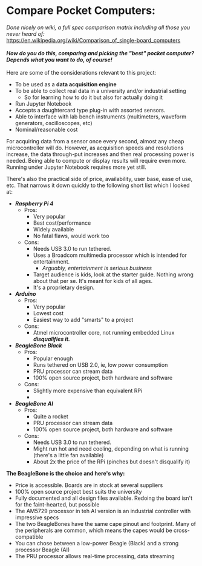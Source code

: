 # Compare Pocket Computers:

*Done nicely on wiki, a full spec comparison matrix including all those you never heard of:*<br>
https://en.wikipedia.org/wiki/Comparison_of_single-board_computers
<br>
<br>
***How do you do this, comparing and picking the "best" pocket computer? Depends what you want to do, of course!*** 
<br>
<br>
Here are some of the considerations relevant to this project:
- To be used as a **data acquisition engine**
- To be able to collect real data in a university and/or industrial setting
    - So for learning how to do it but also for actually doing it
- Run Jupyter Notebook
- Accepts a daughtercard type plug-in with assorted sensors.
- Able to interface with lab bench instruments (multimeters, waveform generators, oscilloscopes, etc)
- Nominal/reasonable cost

For acquiring data from a sensor once every second, almost any cheap microcontroller will do. However, as acquisition speeds and resolutions increase, the data through-put increases and then real processing power is needed. Being able to compute or display results will require even more. Running under Jupyter Notebook requires more yet still. 

There's also the practical side of price, availability, user base, ease of use, etc. That narrows it down quickly to the following short list which I looked at:

- ***Raspberry Pi 4***
    - Pros:
        - Very popular
        - Best cost/performance
        - Widely available
        - No fatal flaws, would work too
    - Cons:
        - Needs USB 3.0 to run tethered.
        - Uses a Broadcom multimedia processor which is intended for entertainment.
            - *Arguably, entertainment is serious business*
        - Target audience is kids, look at the starter guide. Nothing wrong about that per se. It's meant for kids of all ages.
        - It's a proprietary design. 
- ***Arduino***
    - Pros:
        - Very popular
        - Lowest cost
        - Easiest way to add "smarts" to a project
    - Cons:
        - Atmel microcontroller core, not running embedded Linux ***disqualifies it.***
- ***BeagleBone Black***
    - Pros:
        - Popular enough
        - Runs tethered on USB 2.0, ie, low power consumption
        - PRU processor can stream data
        - 100% open source project, both hardware and software
    - Cons:
        - Slightly more expensive than equivalent RPi
        - 
- ***BeagleBone AI***
    - Pros:
        - Quite a rocket
        - PRU processor can stream data
        - 100% open source project, both hardware and software
    - Cons:
        - Needs USB 3.0 to run tethered. 
        - Might run hot and need cooling, depending on what is running (there's a little fan available)
        - About 2x the price of the RPi (pinches but doesn't disqualify it)

**The BeagleBone is the choice and here's why:** <br>
- Price is accessible. Boards are in stock at several suppliers
- 100% open source project best suits the university
- Fully documented and all design files available. Redoing the board isn't for the faint-hearted, but possible
- The AM5729 processor in teh AI version is an industrial controller with impressive specs
- The two BeagleBones have the same cape pinout and footprint. Many of the peripherals are common, which means the capes would be cross-compatible 
- You can chose between a low-power Beagle (Black) and a strong processor Beagle (AI)
- The PRU processor allows real-time processing, data streaming

